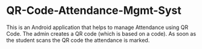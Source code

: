 # QR-Code-Attendance-Mgmt-Syst
This is an Android application that helps to manage Attendance using QR Code. The admin creates a QR code (which is based on a code).
As soon as the student scans the QR code the attendance is marked.
